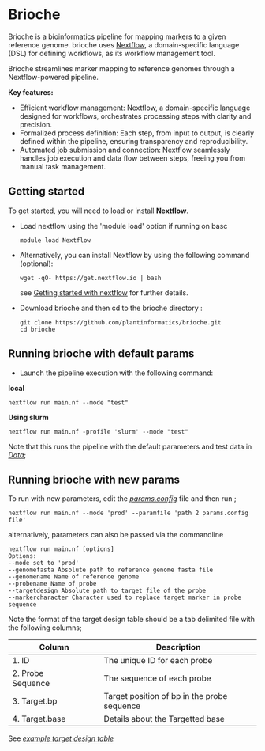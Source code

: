 
# Brioche
Brioche is a bioinformatics pipeline for mapping markers to a given reference genome. brioche uses [Nextflow](https://www.nextflow.io/), a domain-specific language (DSL) for defining
workflows, as its workflow management tool. 

Brioche streamlines marker mapping to reference genomes through a Nextflow-powered pipeline.

**Key features:**
- Efficient workflow management: Nextflow, a domain-specific language designed for workflows, orchestrates processing steps with clarity and precision.
- Formalized process definition: Each step, from input to output, is clearly defined within the pipeline, ensuring transparency and reproducibility.
- Automated job submission and connection: Nextflow seamlessly handles job execution and data flow between steps, freeing you from manual task management.

## Getting started
To get started, you will need to load or install **Nextflow**.

* Load nextflow using the 'module load' option if running on basc
  ```{bash}
  module load Nextflow 
  ```

* Alternatively, you can install Nextflow by using the following command (optional): 
  ```{bash}
  wget -qO- https://get.nextflow.io | bash 
  ```
  see [Getting started with nextflow](https://www.nextflow.io/docs/latest/getstarted.html) for further details.
  
* Download brioche and then cd to the brioche directory : 

  ```{bash}
  git clone https://github.com/plantinformatics/brioche.git
  cd brioche
  ```

## Running brioche with default params

* Launch the pipeline execution with the following command:

**local** 
  ```{bash}
  nextflow run main.nf --mode "test"
  ```
**Using slurm**
  ```
  nextflow run main.nf -profile 'slurm' --mode "test"
  ```

Note that this runs the pipeline with the default parameters and test data in [*Data*](Data);

## Running brioche with new params

To run with new parameters, edit the [*params.config*](params.config) file and then run ;
  ```{bash} 
  nextflow run main.nf --mode 'prod' --paramfile 'path 2 params.config file'
  ```
alternatively, parameters can also be passed via the commandline

  ```{bash}
  nextflow run main.nf [options]
  Options:
  --mode set to 'prod'
  --genomefasta Absolute path to reference genome fasta file
  --genomename Name of reference genome
  --probename Name of probe
  --targetdesign Absolute path to target file of the probe
  --markercharacter Character used to replace target marker in probe sequence
  ```
Note the format of the target design table should be a tab delimited file with the following columns;


| Column | Description |
| -- | -- |
| 1. ID  | The unique ID for each probe  |
| 2. Probe Sequence  | The sequence of each probe |
| 3. Target.bp   | Target position of bp in the probe sequence |
| 4. Target.base  | Details about the Targetted base |


See [*example target design table*](Data/AVRGRDC_Pulses_v1_20006795X370754_A2_Chickpea-target-new-format.tsv)



